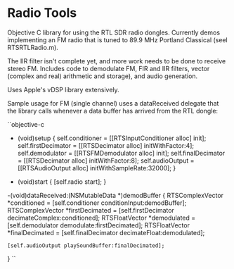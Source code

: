 # Radio Tools

Objective C library for using the RTL SDR radio dongles. Currently demos implementing
an FM radio that is tuned to 89.9 MHz Portland Classical (seel RTSRTLRadio.m).

The IIR filter isn't complete yet, and more work needs to be done to receive stereo
FM. Includes code to demodulate FM, FIR and IIR filters, vector (complex and real)
arithmetic and storage), and audio generation.

Uses Apple's vDSP library extensively.

Sample usage for FM (single channel) uses a dataReceived delegate that the library
calls whenever a data buffer has arrived from the RTL dongle:

``objective-c
- (void)setup
{
    self.conditioner = [[RTSInputConditioner alloc] init];
    self.firstDecimator = [[RTSDecimator alloc] initWithFactor:4];
    self.demodulator = [[RTSFMDemodulator alloc] init];
    self.finalDecimator = [[RTSDecimator alloc] initWithFactor:8];
    self.audioOutput = [[RTSAudioOutput alloc] initWithSampleRate:32000];
}

- (void)start
{
    [self.radio start];
}

-(void)dataReceived:(NSMutableData *)demodBuffer
{
    RTSComplexVector *conditioned = [self.conditioner conditionInput:demodBuffer];
    RTSComplexVector *firstDecimated = [self.firstDecimator decimateComplex:conditioned];
    RTSFloatVector *demodulated = [self.demodulator demodulate:firstDecimated];
    RTSFloatVector *finalDecimated = [self.finalDecimator decimateFloat:demodulated];

    [self.audioOutput playSoundBuffer:finalDecimated];
}
``